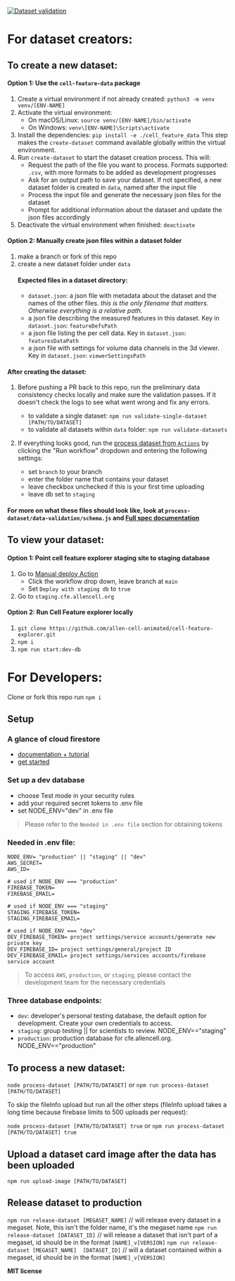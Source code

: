 [![Dataset validation](https://github.com/allen-cell-animated/cell-feature-data/actions/workflows/validate.yml/badge.svg?branch=main)](https://github.com/allen-cell-animated/cell-feature-data/actions/workflows/validate.yml)

# For dataset creators:
## To create a new dataset:
#### Option 1: Use the `cell-feature-data` package
1. Create a virtual environment if not already created: `python3 -m venv venv/[ENV-NAME]`
2. Activate the virtual environment: 
   - On macOS/Linux: `source venv/[ENV-NAME]/bin/activate`
   - On Windows: `venv\[ENV-NAME]\Scripts\activate`
3. Install the dependencies: `pip install -e ./cell_feature_data` This step makes the `create-dataset` command available globally within the virtual environment.
4. Run `create-dataset` to start the dataset creation process. This will: 
   - Request the path of the file you want to process. Formats supported: `.csv`, with more formats to be added as development progresses
   - Ask for an output path to save your dataset. If not specified, a new dataset folder is created in `data`, named after the input file
   - Process the input file and generate the necessary json files for the dataset
   - Prompt for additional information about the dataset and update the json files accordingly
5. Deactivate the virtual environment when finished: `deactivate`

#### Option 2: Manually create json files within a dataset folder
1. make a branch or fork of this repo
2. create a new dataset folder under `data`
    #### Expected files in a dataset directory:
    - `dataset.json`: a json file with metadata about the dataset and the names of the other files. *this is the only filename that matters. Otherwise everything is a relative path.*
    - a json file describing the measured features in this dataset. Key in `dataset.json`: `featureDefsPath`
    - a json file listing the per cell data. Key in `dataset.json`: `featuresDataPath`
    - a json file with settings for volume data channels in the 3d viewer. Key in `dataset.json`: `viewerSettingsPath`

#### After creating the dataset:
  
1. Before pushing a PR back to this repo, run the preliminary data consistency checks locally and make sure the validation passes. If it doesn't check the logs to see what went wrong and fix any errors.
    * to validate a single dataset: `npm run validate-single-dataset [PATH/TO/DATASET]` 
    * to validate all datasets within `data` folder: `npm run validate-datasets`

2. If everything looks good, run the [process dataset from `Actions`](https://github.com/allen-cell-animated/cell-feature-data/actions/workflows/upload-dataset.yml) by clicking the "Run workflow" dropdown and entering the following settings:
    * set `branch` to your branch
    * enter the folder name that contains your dataset
    * leave checkbox unchecked if this is your first time uploading
    * leave db set to `staging`

#### For more on what these files should look like, look at `process-dataset/data-validation/schema.js` and [Full spec documentation](https://allen-cell-animated.github.io/cell-feature-data/HandoffSpecification.html)

## To view your dataset:
#### Option 1: Point cell feature explorer staging site to staging database
1. Go to [Manual deploy Action](https://github.com/allen-cell-animated/cell-feature-explorer/actions/workflows/manual-deploy.yml) 
    * Click the workflow drop down, leave branch at `main`
    * Set `Deploy with staging db` to `true`
2. Go to `staging.cfe.allencell.org`

#### Option 2: Run Cell Feature explorer locally
1. `git clone https://github.com/allen-cell-animated/cell-feature-explorer.git`
2. `npm i`
2. `npm run start:dev-db`




# For Developers: 
Clone or fork this repo
run `npm i`

## Setup
### A glance of cloud firestore  
- [documentation + tutorial](https://firebase.google.com/docs/firestore) 
- [get started](https://firebase.google.com/docs/firestore/quickstart)
  
### Set up a dev database
- choose Test mode in your security rules 
- add your required secret tokens to .env file 
- set NODE_ENV="dev" in .env file
> Please refer to the `Needed in .env file` section for obtaining tokens  

### Needed in .env file:
```
NODE_ENV= "production" || "staging" || "dev"
AWS_SECRET=
AWS_ID=

# used if NODE_ENV === "production"
FIREBASE_TOKEN=
FIREBASE_EMAIL=

# used if NODE_ENV === "staging"
STAGING_FIREBASE_TOKEN= 
STAGING_FIREBASE_EMAIL=

# used if NODE_ENV === "dev"
DEV_FIREBASE_TOKEN= project settings/service accounts/generate new private key
DEV_FIREBASE_ID= project settings/general/project ID
DEV_FIREBASE_EMAIL= project settings/services accounts/firebase service account 
```
> To access `AWS`, `production`, or `staging`, please contact the development team for the necessary credentials 

### Three database endpoints:
- `dev`: developer's personal testing database, the default option for development. Create your own credentials to access. 
- `staging`: group testing || for scientists to review. NODE_ENV=="staging"
- `production`: production database for cfe.allencell.org. NODE_ENV=="production"

## To process a new dataset:

`node process-dataset [PATH/TO/DATASET]`
or
`npm run process-dataset [PATH/TO/DATASET]`

To skip the fileInfo upload but run all the other steps (fileInfo upload takes a long time because firebase limits to 500 uploads per request):

`node process-dataset [PATH/TO/DATASET] true`
or 
`npm run process-dataset [PATH/TO/DATASET] true`

## Upload a dataset card image after the data has been uploaded
`npm run upload-image [PATH/TO/DATASET]`

## Release dataset to production
`npm run release-dataset [MEGASET_NAME]` // will release every dataset in a megaset. Note, this isn't the folder name, it's the megaset name
`npm run release-dataset [DATASET_ID]` // will release a dataset that isn't part of a megaset, id should be in the format `[NAME]_v[VERSION]`
`npm run release-dataset [MEGASET_NAME]  [DATASET_ID]` // will a dataset contained within a megaset, id should be in the format `[NAME]_v[VERSION]` 

**MIT license**